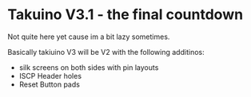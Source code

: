 # Takuino V3.1 - the final countdown

Not quite here yet cause im a bit lazy sometimes.

Basically takiuino V3 will be V2 with the following additinos:
- silk screens on both sides with pin layouts
- ISCP Header holes
- Reset Button pads
